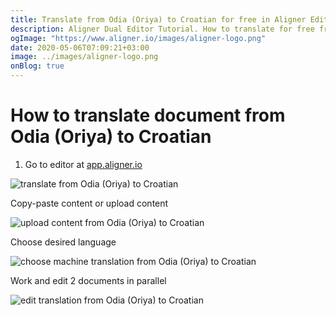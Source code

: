 ```yaml
---
title: Translate from Odia (Oriya) to Croatian for free in Aligner Editor
description: Aligner Dual Editor Tutorial. How to translate for free from Odia (Oriya) to Croatian. Aligner is multilingual document management platform. 
ogImage: "https://www.aligner.io/images/aligner-logo.png"
date: 2020-05-06T07:09:21+03:00
image: ../images/aligner-logo.png
onBlog: true
---
```


# How to translate document from Odia (Oriya) to Croatian

1. Go to editor at [app.aligner.io](https://app.aligner.io "Aligner App web page")

![translate from Odia (Oriya) to Croatian](../aligner-blank-editor.png "translate from Odia (Oriya) to Croatian")

Copy-paste content or upload content

![upload content from Odia (Oriya) to Croatian](../aligner-uploaded-document.png "upload content from Odia (Oriya) to Croatian")

Choose desired language

![choose machine translation from Odia (Oriya) to Croatian](../aligner-language-dropdown.png "choose machine translation from Odia (Oriya) to Croatian")

Work and edit 2 documents in parallel

![edit translation from Odia (Oriya) to Croatian](../aligner-double-sitded-editor.png "edit translation from Odia (Oriya) to Croatian")

